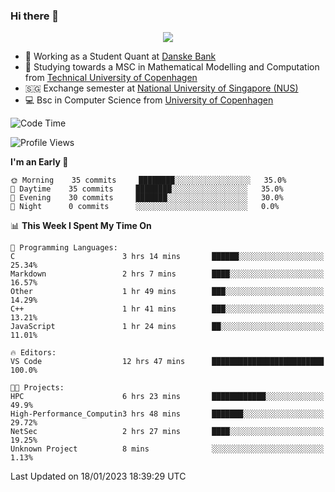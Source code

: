### Hi there 👋

<p align="center">
  <img src="https://media4.giphy.com/media/3ohzdKy5Z8TChSDuiA/giphy.gif?cid=ecf05e47r69cojk56gup9q8mep9liy48s94dn2uxsfh6fv39&rid=giphy.gif&ct=g" />
</p>

* 🏦 Working as a Student Quant at [Danske Bank](https://danskebank.dk)
* 🧮 Studying towards a MSC in Mathematical Modelling and Computation from [Technical University of Copenhagen](https://www.dtu.dk)
* 🇸🇬 Exchange semester at [National University of Singapore (NUS)](https://www.nus.edu.sg)
* 💻 Bsc in Computer Science from [University of Copenhagen](https://www.ku.dk/english/)


<!--START_SECTION:waka-->
![Code Time](http://img.shields.io/badge/Code%20Time-88%20hrs%2050%20mins-blue)

![Profile Views](http://img.shields.io/badge/Profile%20Views-0-blue)

**I'm an Early 🐤** 

```text
🌞 Morning    35 commits     ████████░░░░░░░░░░░░░░░░░   35.0% 
🌆 Daytime    35 commits     ████████░░░░░░░░░░░░░░░░░   35.0% 
🌃 Evening    30 commits     ███████░░░░░░░░░░░░░░░░░░   30.0% 
🌙 Night      0 commits      ░░░░░░░░░░░░░░░░░░░░░░░░░   0.0%

```


📊 **This Week I Spent My Time On** 

```text
💬 Programming Languages: 
C                        3 hrs 14 mins       ██████░░░░░░░░░░░░░░░░░░░   25.34% 
Markdown                 2 hrs 7 mins        ████░░░░░░░░░░░░░░░░░░░░░   16.57% 
Other                    1 hr 49 mins        ███░░░░░░░░░░░░░░░░░░░░░░   14.29% 
C++                      1 hr 41 mins        ███░░░░░░░░░░░░░░░░░░░░░░   13.21% 
JavaScript               1 hr 24 mins        ██░░░░░░░░░░░░░░░░░░░░░░░   11.01%

🔥 Editors: 
VS Code                  12 hrs 47 mins      █████████████████████████   100.0%

🐱‍💻 Projects: 
HPC                      6 hrs 23 mins       ████████████░░░░░░░░░░░░░   49.9% 
High-Performance_Computin3 hrs 48 mins       ███████░░░░░░░░░░░░░░░░░░   29.72% 
NetSec                   2 hrs 27 mins       ████░░░░░░░░░░░░░░░░░░░░░   19.25% 
Unknown Project          8 mins              ░░░░░░░░░░░░░░░░░░░░░░░░░   1.13%

```


 Last Updated on 18/01/2023 18:39:29 UTC
<!--END_SECTION:waka-->
